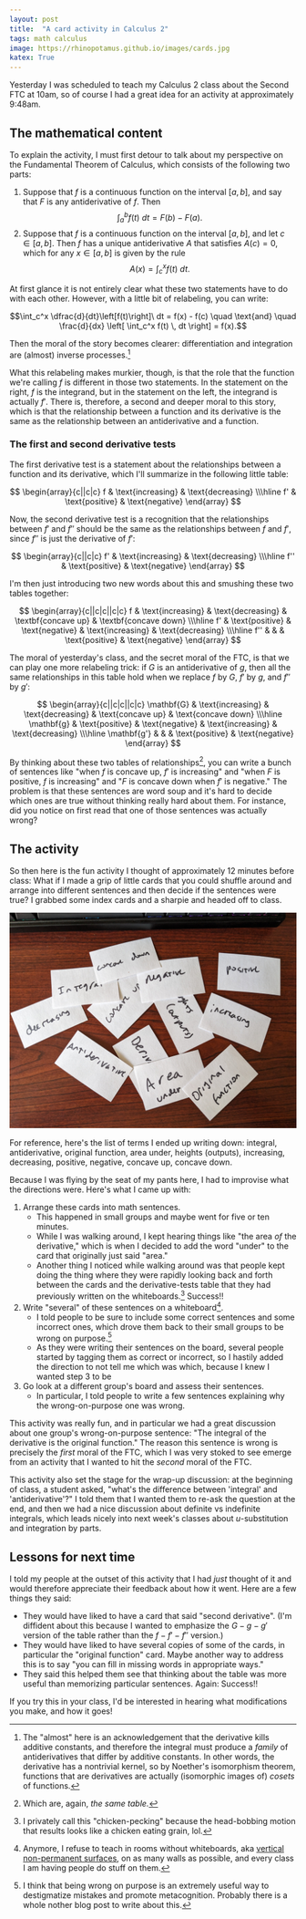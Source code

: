```yaml
---
layout: post
title:  "A card activity in Calculus 2"
tags: math calculus
image: https://rhinopotamus.github.io/images/cards.jpg
katex: True
---
```


Yesterday I was scheduled to teach my Calculus 2 class about the Second FTC at 10am, so of course I had a great idea for an activity at approximately 9:48am.

## The mathematical content

To explain the activity, I must first detour to talk about my perspective on the Fundamental Theorem of Calculus, which consists of the following two parts:

1. Suppose that $f$ is a continuous function on the interval $[a,b]$, and say that $F$ is any antiderivative of $f$. Then $$\int_a^b f(t)\ dt = F(b) - F(a).$$
2. Suppose that $f$ is a continuous function on the interval $[a, b]$, and let $c\in[a,b]$. Then $f$ has a unique antiderivative $A$ that satisfies $A(c) = 0$, which for any $x\in[a,b]$ is given by the rule $$A(x) = \int_c^x f(t)\ dt.$$

At first glance it is not entirely clear what these two statements have to do with each other. However, with a little bit of relabeling, you can write:

$$\int_c^x \dfrac{d}{dt}\left[f(t)\right]\ dt = f(x) - f(c) \quad \text{and} \quad \frac{d}{dx} \left[ \int_c^x f(t) \, dt \right] = f(x).$$

Then the moral of the story becomes clearer: differentiation and integration are (almost) inverse processes.[^1]

What this relabeling makes murkier, though, is that the role that the function we're calling $f$ is different in those two statements. In the statement on the right, $f$ is the integrand, but in the statement on the left, the integrand is actually $f'$. There is, therefore, a second and deeper moral to this story, which is that the relationship between a function and its derivative is the same as the relationship between an antiderivative and a function.

### The first and second derivative tests

The first derivative test is a statement about the relationships between a function and its derivative, which I'll summarize in the following little table:

$$
\begin{array}{c||c|c}
f & \text{increasing} & \text{decreasing} \\\hline
f' & \text{positive} & \text{negative}
\end{array}
$$

Now, the second derivative test is a recognition that the relationships between $f'$ and $f''$ should be the same as the relationships between $f$ and $f'$, since $f''$ is just the derivative of $f'$:

$$
\begin{array}{c||c|c}
f' & \text{increasing} & \text{decreasing} \\\hline
f'' & \text{positive} & \text{negative}
\end{array}
$$

I'm then just introducing two new words about this and smushing these two tables together:

$$
\begin{array}{c||c|c||c|c}
f & \text{increasing} & \text{decreasing} & \textbf{concave up} & \textbf{concave down} \\\hline
f' & \text{positive} & \text{negative} & \text{increasing} & \text{decreasing} \\\hline
f'' & & & \text{positive} & \text{negative}
\end{array}
$$

The moral of yesterday's class, and the secret moral of the FTC, is that we can play one more relabeling trick: if $G$ is an antiderivative of $g$, then all the same relationships in this table hold when we replace $f$ by $G$, $f'$ by $g$, and $f''$ by $g'$:

$$
\begin{array}{c||c|c||c|c}
\mathbf{G} & \text{increasing} & \text{decreasing} & \text{concave up} & \text{concave down} \\\hline
\mathbf{g} & \text{positive} & \text{negative} & \text{increasing} & \text{decreasing} \\\hline
\mathbf{g'} & & & \text{positive} & \text{negative}
\end{array}
$$

By thinking about these two tables of relationships[^3], you can write a bunch of sentences like "when $f$ is concave up, $f'$ is increasing" and "when $F$ is positive, $f$ is increasing" and "$F$ is concave down when $f'$ is negative." The problem is that these sentences are word soup and it's hard to decide which ones are true without thinking really hard about them. For instance, did you notice on first read that one of those sentences was actually wrong?

## The activity

So then here is the fun activity I thought of approximately 12 minutes before class: What if I made a grip of little cards that you could shuffle around and arrange into different sentences and then decide if the sentences were true? I grabbed some index cards and a sharpie and headed off to class.

![a bunch of cut-up index cards with words like "derivative" and "area under" and "concave up" written on them](/images/cards.jpg)

For reference, here's the list of terms I ended up writing down: integral, antiderivative, original function, area under, heights (outputs), increasing, decreasing, positive, negative, concave up, concave down.

Because I was flying by the seat of my pants here, I had to improvise what the directions were. Here's what I came up with:
1. Arrange these cards into math sentences.
    - This happened in small groups and maybe went for five or ten minutes.
    - While I was walking around, I kept hearing things like "the area *of* the derivative," which is when I decided to add the word "under" to the card that originally just said "area." 
    - Another thing I noticed while walking around was that people kept doing the thing where they were rapidly looking back and forth between the cards and the derivative-tests table that they had previously written on the whiteboards.[^4]  Success!!
2. Write "several" of these sentences on a whiteboard[^5].
    - I told people to be sure to include some correct sentences and some incorrect ones, which drove them back to their small groups to be wrong on purpose.[^6]
    - As they were writing their sentences on the board, several people started by tagging them as correct or incorrect, so I hastily added the direction to not tell me which was which, because I knew I wanted step 3 to be
3. Go look at a different group's board and assess their sentences.
    - In particular, I told people to write a few sentences explaining why the wrong-on-purpose one was wrong.

This activity was really fun, and in particular we had a great discussion about one group's wrong-on-purpose sentence: "The integral of the derivative is the original function." The reason this sentence is wrong is precisely the *first* moral of the FTC, which I was very stoked to see emerge from an activity that I wanted to hit the *second* moral of the FTC. 

This activity also set the stage for the wrap-up discussion: at the beginning of class, a student asked, "what's the difference between 'integral' and 'antiderivative'?" I told them that I wanted them to re-ask the question at the end, and then we had a nice discussion about definite vs indefinite integrals, which leads nicely into next week's classes about $u$-substitution and integration by parts.

## Lessons for next time

I told my people at the outset of this activity that I had *just* thought of it and would therefore appreciate their feedback about how it went. Here are a few things they said:
- They would have liked to have a card that said "second derivative". (I'm diffident about this because I wanted to emphasize the $G-g-g'$ version of the table rather than the $f-f'-f''$ version.)
- They would have liked to have several copies of some of the cards, in particular the "original function" card. Maybe another way to address this is to say "you can fill in missing words in appropriate ways."
- They said this helped them see that thinking about the table was more useful than memorizing particular sentences. Again: Success!!

If you try this in your class, I'd be interested in hearing what modifications you make, and how it goes!


[^1]: The "almost" here is an acknowledgement that the derivative kills additive constants, and therefore the integral must produce a *family* of antiderivatives that differ by additive constants. In other words, the derivative has a nontrivial kernel, so by Noether's isomorphism theorem, functions that are derivatives are actually (isomorphic images of) *cosets* of functions.[^2]

[^2]: This is the kind of deranged sentence you write when you are simultaneously teaching calculus 2 and abstract algebra.

[^3]: Which are, again, *the same table.*

[^4]: I privately call this "chicken-pecking" because the head-bobbing motion that results looks like a chicken eating grain, lol.

[^5]: Anymore, I refuse to teach in rooms without whiteboards, aka [vertical non-permanent surfaces](https://peterliljedahl.com/wp-content/uploads/Building-Thinking-Classrooms-Feb-14-20151.pdf), on as many walls as possible, and every class I am having people do stuff on them.

[^6]: I think that being wrong on purpose is an extremely useful way to destigmatize mistakes and promote metacognition. Probably there is a whole nother blog post to write about this.